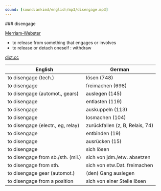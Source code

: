 ```yaml
---
sound: [sound:ankimd/english/mp3/disengage.mp3]
---
```


\### disengage

[Merriam-Webster](https://www.merriam-webster.com/dictionary/disengage)

- to release from something that engages or involves
- to release or detach oneself : withdraw

[dict.cc](https://www.dict.cc/disengage)

| English        | German       |
| -------------- | ------------ |
| to disengage (tech.) | lösen (748) |
| to disengage | freimachen (698) |
| to disengage (automot., gears) | auslegen (145) |
| to disengage | entlasten (119) |
| to disengage | auskuppeln (113) |
| to disengage | losmachen (104) |
| to disengage (electr., eg, relay) | zurückfallen (z, B, Relais, 74) |
| to disengage | entbinden (19) |
| to disengage | ausrücken (15) |
| to disengage | sich lösen |
| to disengage from sb./sth. (mil.) | sich von jdm./etw. absetzen |
| to disengage from sth. | sich von etw.Dat. freimachen |
| to disengage gear (automot.) | (den) Gang auslegen |
| to disengage from a position | sich von einer Stelle lösen |
